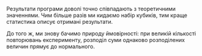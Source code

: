 ﻿Результати програми доволі точно співпадають з теоретичними значеннями.
Чим більше разів ми кидаємо набір кубиків, тим краще статистика описує отримані результати.

До того ж, ми знову бачимо природу ймовірності: при великій кількості повторювань експерименту,
розподіл суми однаково розподілених величин прямує до нормального.